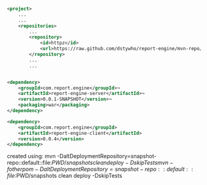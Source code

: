 
```xml
<project>
    ...
    ...
    <repositories>
        ...
        <repository>
            <id>httpz</id>
            <url>https://raw.github.com/dstywho/report-engine/mvn-repo/snapshots</url>
        </repository> 
        ...
        ...

```

```xml

<dependency>
    <groupId>com.report.engine</groupId>¬
    <artifactId>report-engine-server</artifactId>¬
    <version>0.0.1-SNAPSHOT</version>¬    
    <packaging>war</packaging>
</dependency>

<dependency>
    <groupId>com.report.engine</groupId>
    <artifactId>report-engine-client</artifactId>
    <version>0.0.4</version>
</dependency>
```

created using:
mvn -DaltDeploymentRepository=snapshot-repo::default::file:$PWD/snapshots clean deploy -DskipTests
mvn -f otherpom -DaltDeploymentRepository=snapshot-repo::default::file:$PWD/snapshots clean deploy -DskipTests

